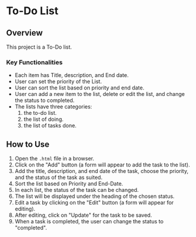 # To-Do List

## Overview

This project is a To-Do list.

### Key Functionalities

- Each item has Title, description, and End date.
- User can set the priority of the List.
- User can sort the list based on priority and end date.
- User can add a new item to the list, delete or edit the list, and change the status to completed.
- The lists have three categories:
  1. the to-do list.
  2. the list of doing.
  3. the list of tasks done.

## How to Use

1. Open the `.html` file in a browser.
2. Click on the "Add" button (a form will appear to add the task to the list).
3. Add the title, description, and end date of the task, choose the priority, and the status of the task as suited.
4. Sort the list based on Priority and End-Date.
5. In each list, the status of the task can be changed.
6. The list will be displayed under the heading of the chosen status.
7. Edit a task by clicking on the "Edit" button (a form will appear for editing).
8. After editing, click on "Update" for the task to be saved.
9. When a task is completed, the user can change the status to "completed".


